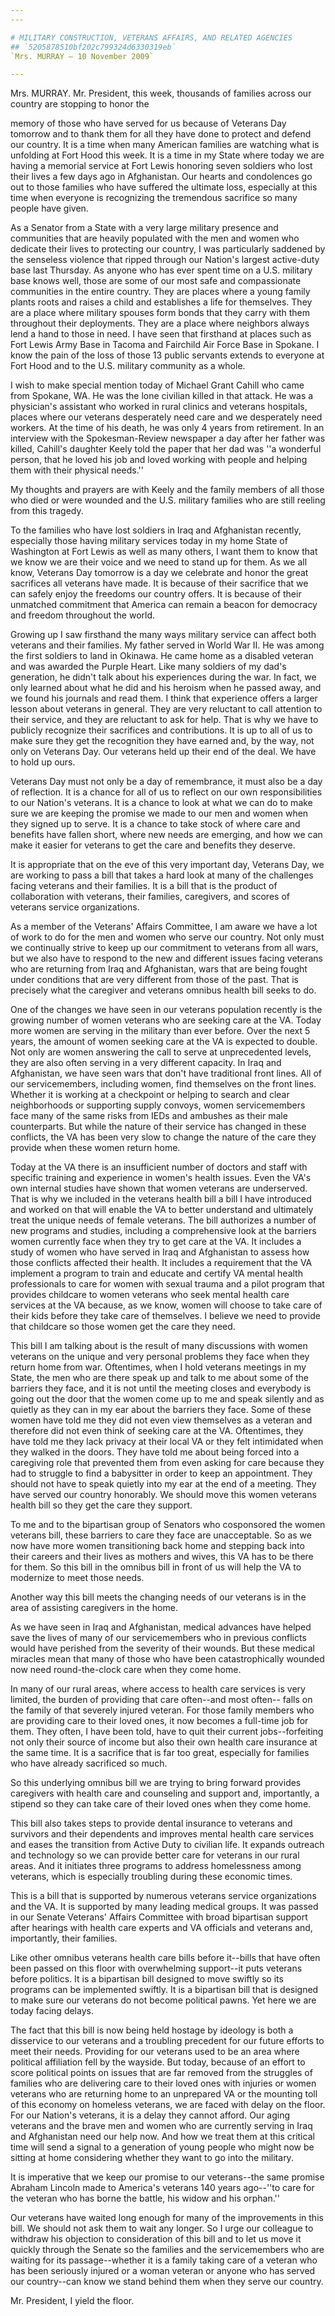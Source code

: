 ```yaml
---
---

# MILITARY CONSTRUCTION, VETERANS AFFAIRS, AND RELATED AGENCIES
## `5205878510bf202c799324d6330319eb`
`Mrs. MURRAY — 10 November 2009`

---
```



Mrs. MURRAY. Mr. President, this week, thousands of families across 
our country are stopping to honor the


memory of those who have served for us because of Veterans Day tomorrow 
and to thank them for all they have done to protect and defend our 
country. It is a time when many American families are watching what is 
unfolding at Fort Hood this week. It is a time in my State where today 
we are having a memorial service at Fort Lewis honoring seven soldiers 
who lost their lives a few days ago in Afghanistan. Our hearts and 
condolences go out to those families who have suffered the ultimate 
loss, especially at this time when everyone is recognizing the 
tremendous sacrifice so many people have given.

As a Senator from a State with a very large military presence and 
communities that are heavily populated with the men and women who 
dedicate their lives to protecting our country, I was particularly 
saddened by the senseless violence that ripped through our Nation's 
largest active-duty base last Thursday. As anyone who has ever spent 
time on a U.S. military base knows well, those are some of our most 
safe and compassionate communities in the entire country. They are 
places where a young family plants roots and raises a child and 
establishes a life for themselves. They are a place where military 
spouses form bonds that they carry with them throughout their 
deployments. They are a place where neighbors always lend a hand to 
those in need. I have seen that firsthand at places such as Fort Lewis 
Army Base in Tacoma and Fairchild Air Force Base in Spokane. I know the 
pain of the loss of those 13 public servants extends to everyone at 
Fort Hood and to the U.S. military community as a whole.

I wish to make special mention today of Michael Grant Cahill who came 
from Spokane, WA. He was the lone civilian killed in that attack. He 
was a physician's assistant who worked in rural clinics and veterans 
hospitals, places where our veterans desperately need care and we 
desperately need workers. At the time of his death, he was only 4 years 
from retirement. In an interview with the Spokesman-Review newspaper a 
day after her father was killed, Cahill's daughter Keely told the paper 
that her dad was ''a wonderful person, that he loved his job and loved 
working with people and helping them with their physical needs.''

My thoughts and prayers are with Keely and the family members of all 
those who died or were wounded and the U.S. military families who are 
still reeling from this tragedy.

To the families who have lost soldiers in Iraq and Afghanistan 
recently, especially those having military services today in my home 
State of Washington at Fort Lewis as well as many others, I want them 
to know that we know we are their voice and we need to stand up for 
them. As we all know, Veterans Day tomorrow is a day we celebrate and 
honor the great sacrifices all veterans have made. It is because of 
their sacrifice that we can safely enjoy the freedoms our country 
offers. It is because of their unmatched commitment that America can 
remain a beacon for democracy and freedom throughout the world.

Growing up I saw firsthand the many ways military service can affect 
both veterans and their families. My father served in World War II. He 
was among the first soldiers to land in Okinawa. He came home as a 
disabled veteran and was awarded the Purple Heart. Like many soldiers 
of my dad's generation, he didn't talk about his experiences during the 
war. In fact, we only learned about what he did and his heroism when he 
passed away, and we found his journals and read them. I think that 
experience offers a larger lesson about veterans in general. They are 
very reluctant to call attention to their service, and they are 
reluctant to ask for help. That is why we have to publicly recognize 
their sacrifices and contributions. It is up to all of us to make sure 
they get the recognition they have earned and, by the way, not only on 
Veterans Day. Our veterans held up their end of the deal. We have to 
hold up ours.

Veterans Day must not only be a day of remembrance, it must also be a 
day of reflection. It is a chance for all of us to reflect on our own 
responsibilities to our Nation's veterans. It is a chance to look at 
what we can do to make sure we are keeping the promise we made to our 
men and women when they signed up to serve. It is a chance to take 
stock of where care and benefits have fallen short, where new needs are 
emerging, and how we can make it easier for veterans to get the care 
and benefits they deserve.

It is appropriate that on the eve of this very important day, 
Veterans Day, we are working to pass a bill that takes a hard look at 
many of the challenges facing veterans and their families. It is a bill 
that is the product of collaboration with veterans, their families, 
caregivers, and scores of veterans service organizations.

As a member of the Veterans' Affairs Committee, I am aware we have a 
lot of work to do for the men and women who serve our country. Not only 
must we continually strive to keep up our commitment to veterans from 
all wars, but we also have to respond to the new and different issues 
facing veterans who are returning from Iraq and Afghanistan, wars that 
are being fought under conditions that are very different from those of 
the past. That is precisely what the caregiver and veterans omnibus 
health bill seeks to do.

One of the changes we have seen in our veterans population recently 
is the growing number of women veterans who are seeking care at the VA. 
Today more women are serving in the military than ever before. Over the 
next 5 years, the amount of women seeking care at the VA is expected to 
double. Not only are women answering the call to serve at unprecedented 
levels, they are also often serving in a very different capacity. In 
Iraq and Afghanistan, we have seen wars that don't have traditional 
front lines. All of our servicemembers, including women, find 
themselves on the front lines. Whether it is working at a checkpoint or 
helping to search and clear neighborhoods or supporting supply convoys, 
women servicemembers face many of the same risks from IEDs and ambushes 
as their male counterparts. But while the nature of their service has 
changed in these conflicts, the VA has been very slow to change the 
nature of the care they provide when these women return home.

Today at the VA there is an insufficient number of doctors and staff 
with specific training and experience in women's health issues. Even 
the VA's own internal studies have shown that women veterans are 
underserved. That is why we included in the veterans health bill a bill 
I have introduced and worked on that will enable the VA to better 
understand and ultimately treat the unique needs of female veterans. 
The bill authorizes a number of new programs and studies, including a 
comprehensive look at the barriers women currently face when they try 
to get care at the VA. It includes a study of women who have served in 
Iraq and Afghanistan to assess how those conflicts affected their 
health. It includes a requirement that the VA implement a program to 
train and educate and certify VA mental health professionals to care 
for women with sexual trauma and a pilot program that provides 
childcare to women veterans who seek mental health care services at the 
VA because, as we know, women will choose to take care of their kids 
before they take care of themselves. I believe we need to provide that 
childcare so those women get the care they need.


This bill I am talking about is the result of many discussions with 
women veterans on the unique and very personal problems they face when 
they return home from war. Oftentimes, when I hold veterans meetings in 
my State, the men who are there speak up and talk to me about some of 
the barriers they face, and it is not until the meeting closes and 
everybody is going out the door that the women come up to me and speak 
silently and as quietly as they can in my ear about the barriers they 
face. Some of these women have told me they did not even view 
themselves as a veteran and therefore did not even think of seeking 
care at the VA. Oftentimes, they have told me they lack privacy at 
their local VA or they felt intimidated when they walked in the doors. 
They have told me about being forced into a caregiving role that 
prevented them from even asking for care because they had to struggle 
to find a babysitter in order to keep an appointment. They should not 
have to speak quietly into my ear at the end of a meeting. They have 
served our country honorably. We should move this women veterans health 
bill so they get the care they support.



To me and to the bipartisan group of Senators who cosponsored the 
women veterans bill, these barriers to care they face are unacceptable. 
So as we now have more women transitioning back home and stepping back 
into their careers and their lives as mothers and wives, this VA has to 
be there for them. So this bill in the omnibus bill in front of us will 
help the VA to modernize to meet those needs.

Another way this bill meets the changing needs of our veterans is in 
the area of assisting caregivers in the home.

As we have seen in Iraq and Afghanistan, medical advances have helped 
save the lives of many of our servicemembers who in previous conflicts 
would have perished from the severity of their wounds. But these 
medical miracles mean that many of those who have been catastrophically 
wounded now need round-the-clock care when they come home.

In many of our rural areas, where access to health care services is 
very limited, the burden of providing that care often--and most often--
falls on the family of that severely injured veteran. For those family 
members who are providing care to their loved ones, it now becomes a 
full-time job for them. They often, I have been told, have to quit 
their current jobs--forfeiting not only their source of income but also 
their own health care insurance at the same time. It is a sacrifice 
that is far too great, especially for families who have already 
sacrificed so much.

So this underlying omnibus bill we are trying to bring forward 
provides caregivers with health care and counseling and support and, 
importantly, a stipend so they can take care of their loved ones when 
they come home.

This bill also takes steps to provide dental insurance to veterans 
and survivors and their dependents and improves mental health care 
services and eases the transition from Active Duty to civilian life. It 
expands outreach and technology so we can provide better care for 
veterans in our rural areas. And it initiates three programs to address 
homelessness among veterans, which is especially troubling during these 
economic times.

This is a bill that is supported by numerous veterans service 
organizations and the VA. It is supported by many leading medical 
groups. It was passed in our Senate Veterans' Affairs Committee with 
broad bipartisan support after hearings with health care experts and VA 
officials and veterans and, importantly, their families.

Like other omnibus veterans health care bills before it--bills that 
have often been passed on this floor with overwhelming support--it puts 
veterans before politics. It is a bipartisan bill designed to move 
swiftly so its programs can be implemented swiftly. It is a bipartisan 
bill that is designed to make sure our veterans do not become political 
pawns. Yet here we are today facing delays.

The fact that this bill is now being held hostage by ideology is both 
a disservice to our veterans and a troubling precedent for our future 
efforts to meet their needs. Providing for our veterans used to be an 
area where political affiliation fell by the wayside. But today, 
because of an effort to score political points on issues that are far 
removed from the struggles of families who are delivering care to their 
loved ones with injuries or women veterans who are returning home to an 
unprepared VA or the mounting toll of this economy on homeless 
veterans, we are faced with delay on the floor. For our Nation's 
veterans, it is a delay they cannot afford. Our aging veterans and the 
brave men and women who are currently serving in Iraq and Afghanistan 
need our help now. And how we treat them at this critical time will 
send a signal to a generation of young people who might now be sitting 
at home considering whether they want to go into the military.

It is imperative that we keep our promise to our veterans--the same 
promise Abraham Lincoln made to America's veterans 140 years ago--''to 
care for the veteran who has borne the battle, his widow and his 
orphan.''

Our veterans have waited long enough for many of the improvements in 
this bill. We should not ask them to wait any longer. So I urge our 
colleague to withdraw his objection to consideration of this bill and 
to let us move it quickly through the Senate so the families and the 
servicemembers who are waiting for its passage--whether it is a family 
taking care of a veteran who has been seriously injured or a woman 
veteran or anyone who has served our country--can know we stand behind 
them when they serve our country.

Mr. President, I yield the floor.